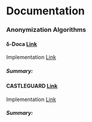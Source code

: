 # Documentation

### Anonymization Algorithms

#### &delta;-Doca [Link](https://link.springer.com/chapter/10.1007/978-3-030-00305-0_20)

Implementation [Link](https://github.com/itsjorgemg/TFM-deltaDoca)

##### Summary:


#### CASTLEGUARD [Link](https://ieeexplore.ieee.org/abstract/document/9251212)

Implementation [Link](https://github.com/hallnath1/CASTLEGUARD/tree/master)

##### Summary:





